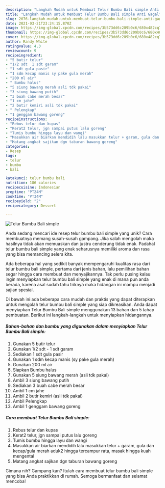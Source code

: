 ```yaml
---
description: "Langkah Mudah untuk Membuat Telur Bumbu Bali simple Anti Gagal"
title: "Langkah Mudah untuk Membuat Telur Bumbu Bali simple Anti Gagal"
slug: 2076-langkah-mudah-untuk-membuat-telur-bumbu-bali-simple-anti-gagal
date: 2021-03-21T23:24:15.870Z
image: https://img-global.cpcdn.com/recipes/3b573dd6c209b0c6/680x482cq70/telur-bumbu-bali-simple-foto-resep-utama.jpg
thumbnail: https://img-global.cpcdn.com/recipes/3b573dd6c209b0c6/680x482cq70/telur-bumbu-bali-simple-foto-resep-utama.jpg
cover: https://img-global.cpcdn.com/recipes/3b573dd6c209b0c6/680x482cq70/telur-bumbu-bali-simple-foto-resep-utama.jpg
author: Randy White
ratingvalue: 4.3
reviewcount: 9
recipeingredient:
- "5 butir telur"
- "1/2 sdt  1 sdt garam"
- "1 sdt gula pasir"
- "1 sdm kecap manis sy pake gula merah"
- "200 ml air"
- " Bumbu halus"
- "5 siung bawang merah asli tdk pakai"
- "3 siung bawang putih"
- "3 buah cabe merah besar"
- "1 cm jahe"
- "2 butir kemiri asli tdk pakai"
- " Pelengkap"
- "1 genggam bawang goreng"
recipeinstructions:
- "Rebus telur dan kupas"
- "Kerat2 telur, jgn sampai putus lalu goreng"
- "Tumis bumbu hingga layu dan wangi"
- "Masukkan air biarkan mendidih lalu masukkan telur + garam, gula dan kecap/gula merah aduk2 hingga tercampur rata, masak hingga kuah mengental"
- "Matang angkat sajikan dgn taburan bawang goreng"
categories:
- Resep
tags:
- telur
- bumbu
- bali

katakunci: telur bumbu bali 
nutrition: 186 calories
recipecuisine: Indonesian
preptime: "PT24M"
cooktime: "PT34M"
recipeyield: "2"
recipecategory: Dessert

---
```



![Telur Bumbu Bali simple](https://img-global.cpcdn.com/recipes/3b573dd6c209b0c6/680x482cq70/telur-bumbu-bali-simple-foto-resep-utama.jpg)

Anda sedang mencari ide resep telur bumbu bali simple yang unik? Cara membuatnya memang susah-susah gampang. Jika salah mengolah maka hasilnya tidak akan memuaskan dan justru cenderung tidak enak. Padahal telur bumbu bali simple yang enak seharusnya memiliki aroma dan rasa yang bisa memancing selera kita.



Ada beberapa hal yang sedikit banyak mempengaruhi kualitas rasa dari telur bumbu bali simple, pertama dari jenis bahan, lalu pemilihan bahan segar hingga cara membuat dan menyajikannya. Tak perlu pusing kalau ingin menyiapkan telur bumbu bali simple yang enak di mana pun anda berada, karena asal sudah tahu triknya maka hidangan ini mampu menjadi sajian spesial.


Di bawah ini ada beberapa cara mudah dan praktis yang dapat diterapkan untuk mengolah telur bumbu bali simple yang siap dikreasikan. Anda dapat menyiapkan Telur Bumbu Bali simple menggunakan 13 bahan dan 5 tahap pembuatan. Berikut ini langkah-langkah untuk menyiapkan hidangannya.

<!--inarticleads1-->

##### Bahan-bahan dan bumbu yang digunakan dalam menyiapkan Telur Bumbu Bali simple:

1. Gunakan 5 butir telur
1. Gunakan 1/2 sdt - 1 sdt garam
1. Sediakan 1 sdt gula pasir
1. Gunakan 1 sdm kecap manis (sy pake gula merah)
1. Gunakan 200 ml air
1. Siapkan  Bumbu halus
1. Gunakan 5 siung bawang merah (asli tdk pakai)
1. Ambil 3 siung bawang putih
1. Sediakan 3 buah cabe merah besar
1. Ambil 1 cm jahe
1. Ambil 2 butir kemiri (asli tdk pakai)
1. Ambil  Pelengkap
1. Ambil 1 genggam bawang goreng




<!--inarticleads2-->

##### Cara membuat Telur Bumbu Bali simple:

1. Rebus telur dan kupas
1. Kerat2 telur, jgn sampai putus lalu goreng
1. Tumis bumbu hingga layu dan wangi
1. Masukkan air biarkan mendidih lalu masukkan telur + garam, gula dan kecap/gula merah aduk2 hingga tercampur rata, masak hingga kuah mengental
1. Matang angkat sajikan dgn taburan bawang goreng




Gimana nih? Gampang kan? Itulah cara membuat telur bumbu bali simple yang bisa Anda praktikkan di rumah. Semoga bermanfaat dan selamat mencoba!

